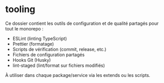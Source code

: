 # tooling

Ce dossier contient les outils de configuration et de qualité partagés pour tout le monorepo :

- ESLint (linting TypeScript)
- Prettier (formatage)
- Scripts de vérification (commit, release, etc.)
- Fichiers de configuration partagés
- Hooks Git (Husky)
- lint-staged (lint/format sur fichiers modifiés)

À utiliser dans chaque package/service via les extends ou les scripts.
